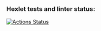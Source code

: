 ### Hexlet tests and linter status:
[![Actions Status](https://github.com/ussury/python-project-lvl1/workflows/hexlet-check/badge.svg)](https://github.com/ussury/python-project-lvl1/actions)